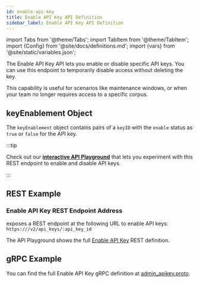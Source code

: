 ```yaml
---
id: enable-api-key
title: Enable API Key API Definition
sidebar_label: Enable API Key API Definition
---
```


import Tabs from '@theme/Tabs';
import TabItem from '@theme/TabItem';
import {Config} from '@site/docs/definitions.md';
import {vars} from '@site/static/variables.json';

The Enable API Key API lets you enable or disable specific API keys. You 
can use this endpoint to temporarily disable access without deleting the key.

This capability is useful for scenarios like maintenance windows, or when your 
team no longer requires access to a specific corpus.

## keyEnablement Object

The `keyEnablement` object contains pairs of a `keyID` with the `enable` 
status as `true` or `false` for the API key.

:::tip

Check out our [**interactive API Playground**](/docs/rest-api/update-api-key) that lets 
you experiment with this REST endpoint to enable and disable API keys.

:::
## REST Example

### Enable API Key REST Endpoint Address

<Config v="names.product"/> exposes a REST endpoint at the following URL
to enable API keys:
<code>https://<Config v="domains.rest.indexing"/>/v2/api_keys/:api_key_id</code>

The API Playground shows the full [Enable API Key](/docs/rest-api/update-api-key) REST definition.

## gRPC Example

You can find the full Enable API Key gRPC definition at [admin_apikey.proto](https://github.com/vectara/protos/blob/main/admin_apikey.proto).
